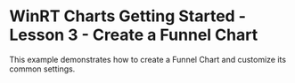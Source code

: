 # WinRT Charts Getting Started - Lesson 3 - Create a Funnel Chart


This example demonstrates how to create a Funnel Chart and customize its common settings.

<br/>


